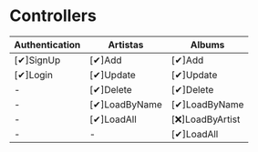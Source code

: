 # Controllers

| Authentication | Artistas      | Albums          |
|----------------|---------------|-----------------|
| [✔]SignUp      | [✔]Add        | [✔]Add          |
| [✔]Login       | [✔]Update     | [✔]Update       |
| -              | [✔]Delete     | [✔]Delete       |
| -              | [✔]LoadByName | [✔]LoadByName   |
| -              | [✔]LoadAll    | [❌]LoadByArtist |
| -              | -             | [✔]LoadAll      |
